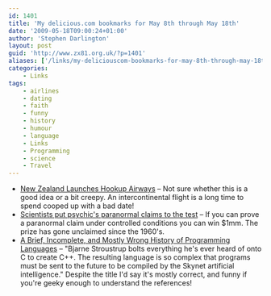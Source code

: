 ```yaml
---
id: 1401
title: 'My delicious.com bookmarks for May 8th through May 18th'
date: '2009-05-18T09:00:24+01:00'
author: 'Stephen Darlington'
layout: post
guid: 'http://www.zx81.org.uk/?p=1401'
aliases: ['/links/my-deliciouscom-bookmarks-for-may-8th-through-may-18th.html']
categories:
    - Links
tags:
    - airlines
    - dating
    - faith
    - funny
    - history
    - humour
    - language
    - Links
    - Programming
    - science
    - Travel
---
```


- [New Zealand Launches Hookup Airways](http://www.wired.com/autopia/2009/05/hook-up-airway) – Not sure whether this is a good idea or a bit creepy. An intercontinental flight is a long time to spend cooped up with a bad date!
- [Scientists put psychic's paranormal claims to the test](http://www.reasonproject.org/newsfeed/item/scientists_put_psychics_paranormal_claims_to_the_test/) – If you can prove a paranormal claim under controlled conditions you can win $1mm. The prize has gone unclaimed since the 1960's.
- [A Brief, Incomplete, and Mostly Wrong History of Programming Languages](http://james-iry.blogspot.com/2009/05/brief-incomplete-and-mostly-wrong.html) – "Bjarne Stroustrup bolts everything he's ever heard of onto C to create C++. The resulting language is so complex that programs must be sent to the future to be compiled by the Skynet artificial intelligence." Despite the title I'd say it's mostly correct, and funny if you're geeky enough to understand the references!